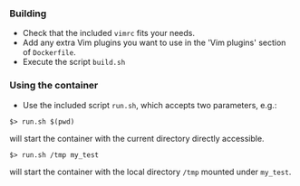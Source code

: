 ### Building

* Check that the included `vimrc` fits your needs.
* Add any extra Vim plugins you want to use in the 'Vim plugins' section of `Dockerfile`.
* Execute the script `build.sh`

### Using the container
* Use the included script `run.sh`, which accepts two parameters, e.g.:

```
$> run.sh $(pwd)
```

will start the container with the current directory directly accessible.

```
$> run.sh /tmp my_test
```

will start the container with the local directory `/tmp` mounted under `my_test`.

